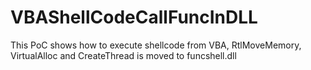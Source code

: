 # VBAShellCodeCallFuncInDLL

This PoC shows how to execute shellcode from VBA, RtlMoveMemory, VirtualAlloc and CreateThread is moved to funcshell.dll


